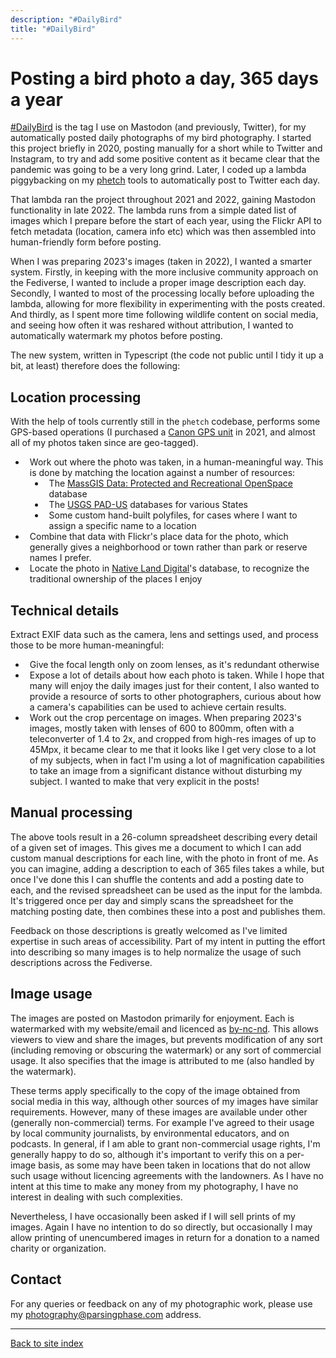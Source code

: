 ```yaml
---
description: "#DailyBird"
title: "#DailyBird"
---
```

<style>ul li { list-style-position: inherit; list-style-type: disc; padding-left: 0.5em; }</style>

# Posting a bird photo a day, 365 days a year

[#DailyBird](https://m.phase.org/@parsingphase/tagged/DailyBird) is the tag I use on Mastodon (and previously, Twitter),
for my automatically posted daily photographs of my bird photography. I started this project briefly in 2020, posting manually for a 
short while to Twitter and Instagram, to try and add some positive content as it became clear that the pandemic was going 
to be a very long grind. Later, I coded up a lambda piggybacking on my [phetch](https://github.com/parsingphase/phetch)
tools to automatically post to Twitter each day. 

That lambda ran the project throughout 2021 and 2022, gaining Mastodon functionality in late 2022. The lambda runs from
a simple dated list of images which I prepare before the start of each year, using the Flickr API to fetch metadata
(location, camera info etc) which was then assembled into human-friendly form before posting.

When I was preparing 2023's images (taken in 2022), I wanted a smarter system. Firstly, in keeping with the more 
inclusive community approach on the Fediverse, I wanted to include a proper image description each day. Secondly, I 
wanted to most of the processing locally before uploading the lambda, allowing for more flexibility in experimenting 
with the posts created. And thirdly, as I spent more time following wildlife content on social media, and seeing how
often it was reshared without attribution, I wanted to automatically watermark my photos before posting.

The new system, written in Typescript (the code not public until I tidy it up a bit, at least) therefore does the following:

## Location processing

With the help of tools currently still in the `phetch` codebase, performs some GPS-based operations (I purchased a [Canon GPS unit](https://www.bhphotovideo.com/c/product/847538-REG/Canon_6363B001_GPS_Receiver_GP_E2.html) in 2021, and almost all of my photos taken since are geo-tagged).

- Work out where the photo was taken, in a human-meaningful way. This is done by matching the location against a number of resources:
  - The [MassGIS Data: Protected and Recreational OpenSpace](https://www.mass.gov/info-details/massgis-data-protected-and-recreational-openspace) database
  - The [USGS PAD-US](https://maps.usgs.gov/padus/) databases for various States
  - Some custom hand-built polyfiles, for cases where I want to assign a specific name to a location
- Combine that data with Flickr's place data for the photo, which generally gives a neighborhood or town rather than park or reserve names I prefer.
- Locate the photo in [Native Land Digital](https://native-land.ca/resources/api-docs/)'s database, to recognize the traditional ownership of the places I enjoy

## Technical details

Extract EXIF data such as the camera, lens and settings used, and process those to be more human-meaningful:
  
- Give the focal length only on zoom lenses, as it's redundant otherwise
- Expose a lot of details about how each photo is taken. While I hope that many will enjoy the daily images just for their content, I also wanted to provide a resource of sorts to other photographers, curious about how a camera's capabilities can be used to achieve certain results.
- Work out the crop percentage on images. When preparing 2023's images, mostly taken with lenses of 600 to 800mm, often with a teleconverter of 1.4 to 2x, and cropped from high-res images of up to 45Mpx, it became clear to me that it looks like I get very close to a lot of my subjects, when in fact I'm using a lot of magnification capabilities to take an image from a significant distance without disturbing my subject. I wanted to make that very explicit in the posts!

## Manual processing

The above tools result in a 26-column spreadsheet describing every detail of a given set of images. This gives me a document to which I can add custom manual descriptions for each line, with the photo in front of me. As you can imagine, adding a description to each of 365 files takes a while, but once I've done this I can shuffle the contents and add a posting date to each, and the revised spreadsheet can be used as the input for the lambda. It's triggered once per day and simply scans the spreadsheet for the matching posting date, then combines these into a post and publishes them.

Feedback on those descriptions is greatly welcomed as I've limited expertise in such areas of accessibility. Part of my intent in putting the effort into describing so many images is to help normalize the usage of such descriptions across the Fediverse.

## Image usage

The images are posted on Mastodon primarily for enjoyment. Each is watermarked with my website/email and licenced as [by-nc-nd](https://creativecommons.org/licenses/by-nc-nd/4.0/). This allows viewers to view and share the images, but prevents modification of any sort (including removing or obscuring the watermark) or any sort of commercial usage. It also specifies that the image is attributed to me (also handled by the watermark).

These terms apply specifically to the copy of the image obtained from social media in this way, although other sources of my images have similar requirements.
However, many of these images are available under other (generally non-commercial) terms. For example I've agreed to their usage by local community journalists, by environmental educators, and on podcasts. In general, if I am able to grant non-commercial usage rights, I'm generally happy to do so, although it's important to verify this on a per-image basis, as some may have been taken in locations that do not allow such usage without licencing agreements with the landowners. As I have no intent at this time to make any money from my photography, I have no interest in dealing with such complexities.

Nevertheless, I have occasionally been asked if I will sell prints of my images. Again I have no intention to do so directly, but occasionally I may allow printing of unencumbered images in return for a donation to a named charity or organization.

## Contact 

For any queries or feedback on any of my photographic work, please use my [photography@parsingphase.com](mailto:photography@parsingphase.com) address.

---

[Back to site index](..)